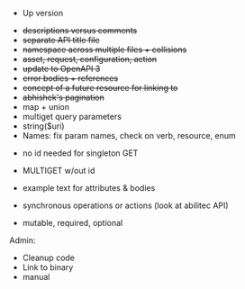 -   Up version

*   ~~descriptions versus comments~~
*   ~~separate API title file~~
*   ~~namespace across multiple files + collisions~~
*   ~~asset, request, configuration, action~~
*   ~~update to OpenAPI 3~~
*   ~~error bodies + references~~
*   ~~concept of a future resource for linking to~~
*   ~~abhishek's pagination~~
*   map + union
*   multiget query parameters
*   string(\$uri)
*   Names: fix param names, check on verb, resource, enum

-   no id needed for singleton GET
-   MULTIGET w/out id
-   example text for attributes & bodies

-   synchronous operations or actions (look at abilitec API)
-   mutable, required, optional

Admin:

-   Cleanup code
-   Link to binary
-   manual
